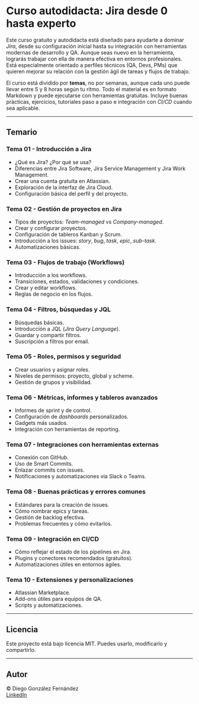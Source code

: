 # Curso autodidacta: Jira desde 0 hasta experto

Este curso gratuito y autodidacta está diseñado para ayudarte a dominar *Jira*, desde su configuración inicial hasta su integración con herramientas modernas de desarrollo y QA. Aunque seas nuevo en la herramienta, lograrás trabajar con ella de manera efectiva en entornos profesionales. Está especialmente orientado a perfiles técnicos (QA, Devs, PMs) que quieren mejorar su relación con la gestión ágil de tareas y flujos de trabajo.

El curso está dividido por **temas**, no por semanas, aunque cada uno puede llevar entre 5 y 8 horas según tu ritmo. Todo el material es en formato Markdown y puede ejecutarse con herramientas gratuitas. Incluye buenas prácticas, ejercicios, tutoriales paso a paso e integración con *CI/CD* cuando sea aplicable.

---

## Temario

### Tema 01 - Introducción a Jira

- ¿Qué es Jira? ¿Por qué se usa?
- Diferencias entre Jira Software, Jira Service Management y Jira Work Management.
- Crear una cuenta gratuita en Atlassian.
- Exploración de la interfaz de Jira Cloud.
- Configuración básica del perfil y del proyecto.

### Tema 02 - Gestión de proyectos en Jira

- Tipos de proyectos: *Team-managed* vs *Company-managed*.
- Crear y configurar proyectos.
- Configuración de tableros Kanban y Scrum.
- Introducción a los issues: *story*, *bug*, *task*, *epic*, *sub-task*.
- Automatizaciones básicas.

### Tema 03 - Flujos de trabajo (Workflows)

- Introducción a los workflows.
- Transiciones, estados, validaciones y condiciones.
- Crear y editar workflows.
- Reglas de negocio en los flujos.

### Tema 04 - Filtros, búsquedas y JQL

- Búsquedas básicas.
- Introducción a JQL (*Jira Query Language*).
- Guardar y compartir filtros.
- Suscripción a filtros por email.

### Tema 05 - Roles, permisos y seguridad

- Crear usuarios y asignar roles.
- Niveles de permisos: proyecto, global y scheme.
- Gestión de grupos y visibilidad.

### Tema 06 - Métricas, informes y tableros avanzados

- Informes de sprint y de control.
- Configuración de *dashboards* personalizados.
- Gadgets más usados.
- Integración con herramientas de reporting.

### Tema 07 - Integraciones con herramientas externas

- Conexión con GitHub.
- Uso de Smart Commits.
- Enlazar commits con issues.
- Notificaciones y automatizaciones vía Slack o Teams.

### Tema 08 - Buenas prácticas y errores comunes

- Estándares para la creación de issues.
- Cómo nombrar epics y tareas.
- Gestión de backlog efectiva.
- Problemas frecuentes y cómo evitarlos.

### Tema 09 - Integración en CI/CD

- Cómo reflejar el estado de los pipelines en Jira.
- Plugins y conectores recomendados (gratuitos).
- Automatizaciones útiles en entornos ágiles.

### Tema 10 - Extensiones y personalizaciones

- Atlassian Marketplace.
- Add-ons útiles para equipos de QA.
- Scripts y automatizaciones.

---

## Licencia

Este proyecto está bajo licencia MIT. Puedes usarlo, modificarlo y compartirlo.

---

## Autor

© Diego González Fernández  
[LinkedIn](https://www.linkedin.com/in/diego-gonzalez-fernandez)
